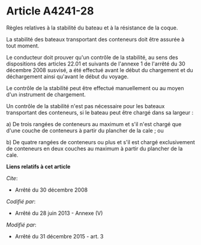 # Article A4241-28

Règles relatives à la stabilité du bateau et à la résistance de la coque.

La stabilité des bateaux transportant des conteneurs doit être assurée à tout moment.

Le conducteur doit prouver qu'un contrôle de la stabilité, au sens des dispositions des articles 22.01 et suivants de
l'annexe 1 de l'arrêté du 30 décembre 2008 susvisé, a été effectué avant le début du chargement et du déchargement ainsi
qu'avant le début du voyage.

Le contrôle de la stabilité peut être effectué manuellement ou au moyen d'un instrument de chargement.

Un contrôle de la stabilité n'est pas nécessaire pour les bateaux transportant des conteneurs, si le bateau peut être chargé
dans sa largeur :

a) De trois rangées de conteneurs au maximum et s'il n'est chargé que d'une couche de conteneurs à partir du plancher de la
cale ; ou

b) De quatre rangées de conteneurs ou plus et s'il est chargé exclusivement de conteneurs en deux couches au maximum à partir
du plancher de la cale.

**Liens relatifs à cet article**

_Cite_:

  - Arrêté du 30 décembre 2008

_Codifié par_:

  - Arrêté du 28 juin 2013 -  Annexe (V)

_Modifié par_:

  - Arrêté du 31 décembre 2015 - art. 3

